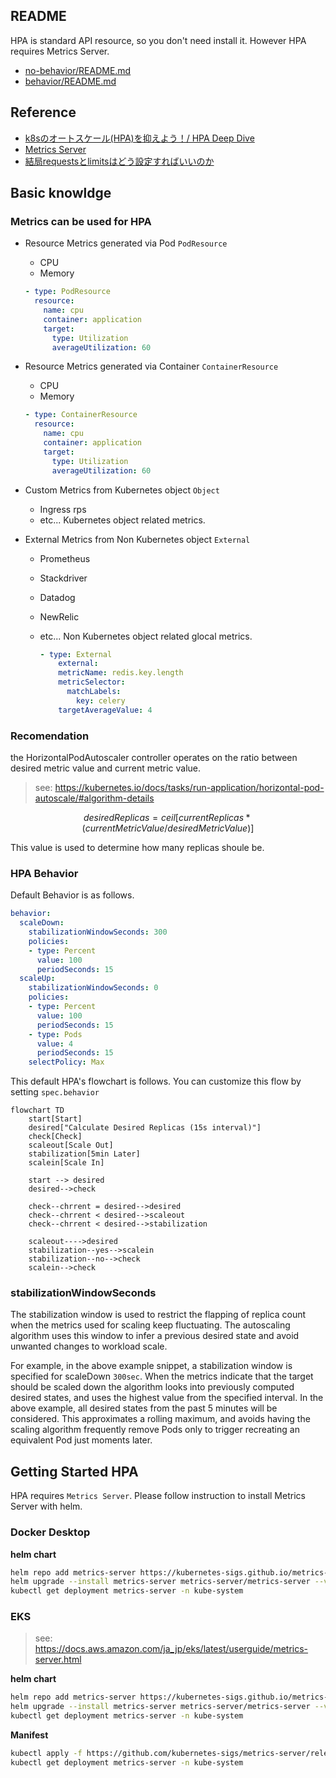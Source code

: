 ## README

HPA is standard API resource, so you don't need install it. However HPA requires Metrics Server.

* [no-behavior/README.md](no-behavior/README.md)
* [behavior/README.md](behavior/README.md)

## Reference

* [k8sのオートスケール(HPA)を抑えよう！/ HPA Deep Dive](https://speakerdeck.com/oracle4engineer/hpa-deep-dive)
* [Metrics Server](https://speakerdeck.com/bells17/metrics-server)
* [結局requestsとlimitsはどう設定すればいいのか](https://speakerdeck.com/nao_saino/jie-ju-requeststolimitshadoushe-ding-surebaiifalseka)

## Basic knowldge

### Metrics can be used for HPA

* Resource Metrics generated via Pod `PodResource`
  * CPU
  * Memory

  ```yaml
  - type: PodResource
    resource:
      name: cpu
      container: application
      target:
        type: Utilization
        averageUtilization: 60
    ```

* Resource Metrics generated via Container `ContainerResource`
  * CPU
  * Memory

  ```yaml
  - type: ContainerResource
    resource:
      name: cpu
      container: application
      target:
        type: Utilization
        averageUtilization: 60
    ```

* Custom Metrics from Kubernetes object `Object`
  * Ingress rps
  * etc... Kubernetes object related metrics.

* External Metrics from Non Kubernetes object `External`
  * Prometheus
  * Stackdriver
  * Datadog
  * NewRelic
  * etc... Non Kubernetes object related glocal metrics.

    ```yaml
    - type: External
        external:
        metricName: redis.key.length
        metricSelector:
          matchLabels:
            key: celery
        targetAverageValue: 4
    ```

### Recomendation

the HorizontalPodAutoscaler controller operates on the ratio between desired metric value and current metric value.

> see: https://kubernetes.io/docs/tasks/run-application/horizontal-pod-autoscale/#algorithm-details

```math
desiredReplicas = ceil[currentReplicas * ( currentMetricValue / desiredMetricValue )]
```

This value is used to determine how many replicas shoule be.

### HPA Behavior

Default Behavior is as follows.

```yaml
behavior:
  scaleDown:
    stabilizationWindowSeconds: 300
    policies:
    - type: Percent
      value: 100
      periodSeconds: 15
  scaleUp:
    stabilizationWindowSeconds: 0
    policies:
    - type: Percent
      value: 100
      periodSeconds: 15
    - type: Pods
      value: 4
      periodSeconds: 15
    selectPolicy: Max
```

This default HPA's flowchart is follows. You can customize this flow by setting `spec.behavior`

```mermaid
flowchart TD
    start[Start]
    desired["Calculate Desired Replicas (15s interval)"]
    check[Check]
    scaleout[Scale Out]
    stabilization[5min Later]
    scalein[Scale In]

    start --> desired
    desired-->check

    check--chrrent = desired-->desired
    check--chrrent < desired-->scaleout
    check--chrrent < desired-->stabilization

    scaleout---->desired
    stabilization--yes-->scalein
    stabilization--no-->check
    scalein-->check
```


### stabilizationWindowSeconds

The stabilization window is used to restrict the flapping of replica count when the metrics used for scaling keep fluctuating. The autoscaling algorithm uses this window to infer a previous desired state and avoid unwanted changes to workload scale.

For example, in the above example snippet, a stabilization window is specified for scaleDown `300sec`. When the metrics indicate that the target should be scaled down the algorithm looks into previously computed desired states, and uses the highest value from the specified interval. In the above example, all desired states from the past 5 minutes will be considered. This approximates a rolling maximum, and avoids having the scaling algorithm frequently remove Pods only to trigger recreating an equivalent Pod just moments later.

## Getting Started HPA

HPA requires `Metrics Server`. Please follow instruction to install Metrics Server with helm.

### Docker Desktop

 **helm chart**

 ```sh
 helm repo add metrics-server https://kubernetes-sigs.github.io/metrics-server/
 helm upgrade --install metrics-server metrics-server/metrics-server --version 3.10.0 -f ./hpa/values-metrics-server-dockerdesktop.yaml -n kube-system --wait
 kubectl get deployment metrics-server -n kube-system
 ```

### EKS

> see: https://docs.aws.amazon.com/ja_jp/eks/latest/userguide/metrics-server.html

 **helm chart**

 ```sh
 helm repo add metrics-server https://kubernetes-sigs.github.io/metrics-server/
 helm upgrade --install metrics-server metrics-server/metrics-server --version 3.10.0 -f ./hpa/values-metrics-server-eks.yaml -n kube-system --wait
 kubectl get deployment metrics-server -n kube-system
 ```

 **Manifest**

 ```sh
 kubectl apply -f https://github.com/kubernetes-sigs/metrics-server/releases/latest/download/components.yaml
 kubectl get deployment metrics-server -n kube-system
 ```
